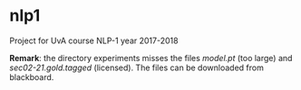 # nlp1
Project for UvA course NLP-1 year 2017-2018

__Remark__: the directory experiments misses the files _model.pt_ (too large) and _sec02-21.gold.tagged_ (licensed). The files can be downloaded from blackboard.


